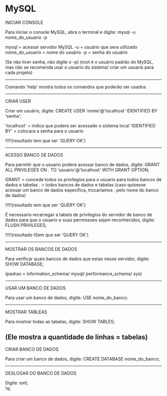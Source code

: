 # MySQL
INICIAR CONSOLE

Para iniciar o console MySQL, abra o terminal e digite:
                        mysql -u nome_do_usuario -p

mysql = acessar servidor MySQL
-u = usuário que sera utilizado
nome_do_usuario = nome do usuário
-p = senha do usuário

(Se não tiver senha, não digite o -p)
(root é o usuário padrão do MySQL, mas não se recomenda usar o usuario do sistema/
criar um usuario para cada projeto)

---------------------------------------------------------------------------------

Comando 'help' mostra todos os comandos que poderão ser usados

---------------------------------------------------------------------------------
CRIAR USER

Criar um usuário, digite:
                        CREATE USER 'nome'@'localhost' IDENTIFIED BY 'senha';

'localhost' = indica que podera ser acessado o sistema local
'IDENTIFIED BY' = colocara a senha para o usuario

!!!!!(resultado tem que ser 'QUERY OK')

---------------------------------------------------------------------------------
ACESSO BANCO DE DADOS

Para permitir que o usuario podera acessar banco de dados, digite:
                        GRANT ALL PRIVILEGES ON *.* TO 'usuario'@'localhost' WITH GRANT OPTION;

GRANT = concede todos os privilegios para o usuario para todos bancos de dados e tabelas
 *.* = todos bancos de dados e tabelas
(caso quisesse acessar um banco de dados especifica, trocariamos *.* pelo nome do banco de dados)

!!!!!(resultado tem que ser 'QUERY OK')


É necessario recarregar a tabela de privilegios do servidor de banco de dados para que o usuario e suas permissoes sejam reconhecidos, digite:
                        FLUSH PRIVILEGES;

!!!!!(resultado tSem que ser 'QUERY OK')

---------------------------------------------------------------------------------
MOSTRAR OS BANCOS DE DADOS

Para verificar quais bancos de dados que estao nesse servidor, digite:
                        SHOW DATABASE;

(padrao = information_schema/ mysql/ performance_schema/ sys)

---------------------------------------------------------------------------------
USAR UM BANCO DE DADOS

Para usar um banco de dados, digite:
                        USE nome_do_banco;

---------------------------------------------------------------------------------
MOSTRAR TABLEAS

Para mostrar todas as tabelas, digite:
                        SHOW TABLES;

(Ele mostra a quantidade de linhas = tabelas)
---------------------------------------------------------------------------------
CRIAR BANCO DE DADOS

Para criar um banco de dados, digite:
                        CREATE DATABASE nome_do_banco;

---------------------------------------------------------------------------------
DESLOGAR DO BANCO DE DADOS

Digite:
                        exit;          
                        \q;


